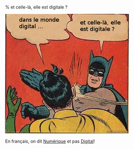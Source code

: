 % et celle-là, elle est digitale ?

[batman]:img/fun/digitale.png
![En français, on dit "numérique"][batman]

En français, on dit [Numérique](http://fr.wikipedia.org/wiki/Num%C3%A9rique) et
pas [Digital](http://fr.wikipedia.org/wiki/Digital)!
